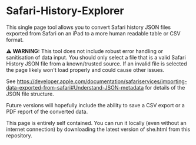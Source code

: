 # Safari-History-Explorer
This single page tool allows you to convert Safari history JSON files exported from Safari on an iPad to a more human readable table or CSV format.

**⚠ WARNING:** This tool does not include robust error handling or sanitisation of data input. You should only select a file that is a valid Safari History JSON file from a known/trusted source. If an invalid file is selected the page likely won't load properly and could cause other issues.

See https://developer.apple.com/documentation/safariservices/importing-data-exported-from-safari#Understand-JSON-metadata for details of the JSON file structure.

Future versions will hopefully include the ability to save a CSV export or a PDF report of the converted data.

This page is entirely self contained. You can run it locally (even without an internet connection) by downloading the latest version of she.html from this repository.
